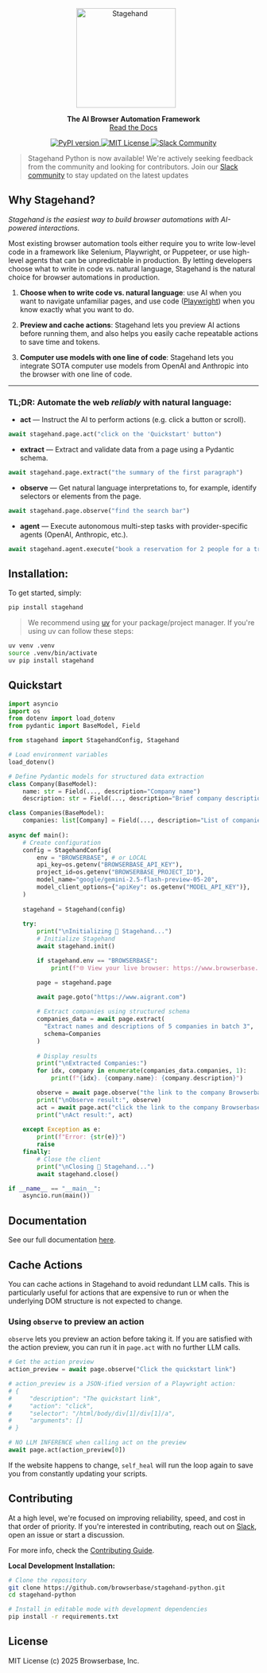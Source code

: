 <div id="toc" align="center" style="margin-bottom: 0;">
  <ul style="list-style: none; margin: 0; padding: 0;">
    <a href="https://stagehand.dev">
      <picture>
        <source media="(prefers-color-scheme: dark)" srcset="media/dark_logo.png" />
        <img alt="Stagehand" src="media/light_logo.png" width="200" style="margin-right: 30px;" />
      </picture>
    </a>
  </ul>
</div>
<p align="center">
  <strong>The AI Browser Automation Framework</strong><br>
  <a href="https://docs.stagehand.dev">Read the Docs</a>
</p>

<p align="center">
  <a href="https://pypi.org/project/stagehand">
    <picture>
      <source media="(prefers-color-scheme: dark)" srcset="https://img.shields.io/pypi/v/stagehand.svg?style=for-the-badge" />
      <img alt="PyPI version" src="https://img.shields.io/pypi/v/stagehand.svg?style=for-the-badge" />
    </picture>
  </a>
  <a href="https://github.com/browserbase/stagehand/tree/main?tab=MIT-1-ov-file#MIT-1-ov-file">
    <picture>
      <source media="(prefers-color-scheme: dark)" srcset="media/dark_license.svg" />
      <img alt="MIT License" src="media/light_license.svg" />
    </picture>
  </a>
  <a href="https://stagehand.dev/slack">
    <picture>
      <source media="(prefers-color-scheme: dark)" srcset="media/dark_slack.svg" />
      <img alt="Slack Community" src="media/light_slack.svg" />
    </picture>
  </a>
</p>

> Stagehand Python is now available! We're actively seeking feedback from the community and looking for contributors. Join our [Slack community](https://stagehand.dev/slack) to stay updated on the latest updates


## Why Stagehand?

*Stagehand is the easiest way to build browser automations with AI-powered interactions.*

Most existing browser automation tools either require you to write low-level code in a framework like Selenium, Playwright, or Puppeteer, or use high-level agents that can be unpredictable in production. By letting developers choose what to write in code vs. natural language, Stagehand is the natural choice for browser automations in production.

1. **Choose when to write code vs. natural language**: use AI when you want to navigate unfamiliar pages, and use code ([Playwright](https://playwright.dev/)) when you know exactly what you want to do.

2. **Preview and cache actions**: Stagehand lets you preview AI actions before running them, and also helps you easily cache repeatable actions to save time and tokens.

3. **Computer use models with one line of code**: Stagehand lets you integrate SOTA computer use models from OpenAI and Anthropic into the browser with one line of code.

-----

### TL;DR: Automate the web *reliably* with natural language:

- **act** — Instruct the AI to perform actions (e.g. click a button or scroll).
```python
await stagehand.page.act("click on the 'Quickstart' button")
```
- **extract** — Extract and validate data from a page using a Pydantic schema.
```python
await stagehand.page.extract("the summary of the first paragraph")
```
- **observe** — Get natural language interpretations to, for example, identify selectors or elements from the page.
```python
await stagehand.page.observe("find the search bar")
```
- **agent** — Execute autonomous multi-step tasks with provider-specific agents (OpenAI, Anthropic, etc.).
```python
await stagehand.agent.execute("book a reservation for 2 people for a trip to the Maldives")
```


## Installation:

To get started, simply:

```bash
pip install stagehand
```

> We recommend using [uv](https://docs.astral.sh/uv/) for your package/project manager. If you're using uv can follow these steps:

```bash
uv venv .venv
source .venv/bin/activate
uv pip install stagehand
```

## Quickstart

```python
import asyncio
import os
from dotenv import load_dotenv
from pydantic import BaseModel, Field

from stagehand import StagehandConfig, Stagehand

# Load environment variables
load_dotenv()

# Define Pydantic models for structured data extraction
class Company(BaseModel):
    name: str = Field(..., description="Company name")
    description: str = Field(..., description="Brief company description")

class Companies(BaseModel):
    companies: list[Company] = Field(..., description="List of companies")
    
async def main():
    # Create configuration
    config = StagehandConfig(
        env = "BROWSERBASE", # or LOCAL
        api_key=os.getenv("BROWSERBASE_API_KEY"),
        project_id=os.getenv("BROWSERBASE_PROJECT_ID"),
        model_name="google/gemini-2.5-flash-preview-05-20",
        model_client_options={"apiKey": os.getenv("MODEL_API_KEY")},
    )
    
    stagehand = Stagehand(config)
    
    try:
        print("\nInitializing 🤘 Stagehand...")
        # Initialize Stagehand
        await stagehand.init()

        if stagehand.env == "BROWSERBASE":    
            print(f"🌐 View your live browser: https://www.browserbase.com/sessions/{stagehand.session_id}")

        page = stagehand.page

        await page.goto("https://www.aigrant.com")
        
        # Extract companies using structured schema        
        companies_data = await page.extract(
          "Extract names and descriptions of 5 companies in batch 3",
          schema=Companies
        )
        
        # Display results
        print("\nExtracted Companies:")
        for idx, company in enumerate(companies_data.companies, 1):
            print(f"{idx}. {company.name}: {company.description}")

        observe = await page.observe("the link to the company Browserbase")
        print("\nObserve result:", observe)
        act = await page.act("click the link to the company Browserbase")
        print("\nAct result:", act)
            
    except Exception as e:
        print(f"Error: {str(e)}")
        raise
    finally:
        # Close the client
        print("\nClosing 🤘 Stagehand...")
        await stagehand.close()

if __name__ == "__main__":
    asyncio.run(main())
```

## Documentation

See our full documentation [here](https://docs.stagehand.dev/).

## Cache Actions

You can cache actions in Stagehand to avoid redundant LLM calls. This is particularly useful for actions that are expensive to run or when the underlying DOM structure is not expected to change.

### Using `observe` to preview an action

`observe` lets you preview an action before taking it. If you are satisfied with the action preview, you can run it in `page.act` with no further LLM calls.

```python
# Get the action preview
action_preview = await page.observe("Click the quickstart link")

# action_preview is a JSON-ified version of a Playwright action:
# {
#     "description": "The quickstart link",
#     "action": "click",
#     "selector": "/html/body/div[1]/div[1]/a",
#     "arguments": []
# }

# NO LLM INFERENCE when calling act on the preview
await page.act(action_preview[0])
```

If the website happens to change, `self_heal` will run the loop again to save you from constantly updating your scripts.


## Contributing

At a high level, we're focused on improving reliability, speed, and cost in that order of priority. If you're interested in contributing, reach out on [Slack](https://stagehand.dev/slack), open an issue or start a discussion. 

For more info, check the [Contributing Guide](https://docs.stagehand.dev/examples/contributing).

**Local Development Installation:**

```bash
# Clone the repository
git clone https://github.com/browserbase/stagehand-python.git
cd stagehand-python

# Install in editable mode with development dependencies
pip install -r requirements.txt
```


## License

MIT License (c) 2025 Browserbase, Inc.
